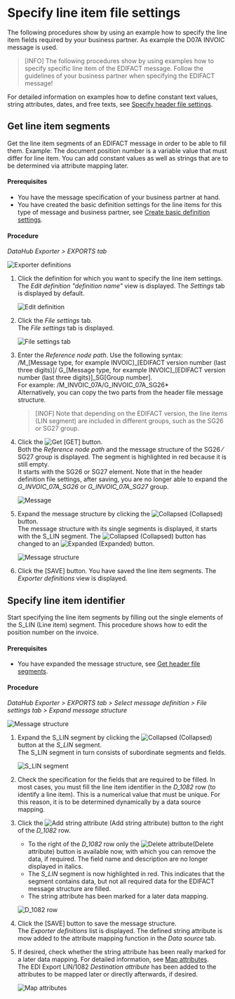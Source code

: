 # Specify line item file settings

The following procedures show by using an example how to specify the line item fields required by your business partner. As example the D07A INVOIC message is used.
>[INFO] The following procedures show by using examples how to specify specific line item of the EDIFACT message. Follow the guidelines of your business partner when specifying the EDIFACT message!   

For detailed information on examples how to define constant text values, string attributes, dates, and free texts, see [Specify header file settings](./02_ManageHeaderFileSett.md).



## Get line item segments

Get the line item segments of an EDIFACT message in order to be able to fill them. Example: The document position number is a variable value that must differ for line item. 
You can add constant values as well as strings that are to be determined via attribute mapping later. 


#### Prerequisites

- You have the message specification of your business partner at hand.
- You have created the basic definition settings for the line items for this type of message and business partner, see [Create basic definition settings](./01_ManageDefinitions.md#create-basic-definition-settings).

#### Procedure

*DataHub Exporter > EXPORTS tab*

![Exporter definitions](../../Assets/Screenshots/EDI/Operation/ExportDefinitions.png "[Exporter definitions]")

1. Click the definition for which you want to specify the line item settings.
    The *Edit definition "definition name"* view is displayed. The *Settings* tab is displayed by default.

    ![Edit definition](../../Assets/Screenshots/EDI/Operation/ExportDefinitionEditLineItems.png "[Edit definition]")

2. Click the *File settings* tab.   
    The *File settings* tab is displayed.

     ![File settings tab](../../Assets/Screenshots/EDI/Operation/ExportDefDefineFileSettings.png "[File settings tab]")

3. Enter the *Reference node path*. Use the following syntax:    
    /M_[Message type, for example INVOIC]\_[EDIFACT version number (last three digits)]/ G\_[Message type, for example INVOIC]\_[EDIFACT version number (last three digits)]\_SG[Group number].     
    For example: /M_INVOIC_07A/G_INVOIC_07A_SG26*   
    Alternatively, you can copy the two parts from the header file message structure.   
    >[INOF] Note that depending on the EDIFACT version, the line items (LIN segment) are included in different groups, such as the SG26 or SG27 group.
 
4. Click the ![Get](../../Assets/Icons/Download.png "[Get]") [GET] button.   
    Both the *Reference node path* and the message structure of the SG26 &frasl; SG27 group is displayed. The segment is highlighted in red because it is still empty.    
    It starts with the SG26 or SG27 element. Note that in the header definition file settings, after saving, you are no longer able to expand the *G_INVOIC_07A_SG26* or *G_INVOIC_07A_SG27* group.

    ![Message](../../Assets/Screenshots/EDI/Operation/ExportDefMessageStructureLineItems.png "[Message]")

6. Expand the message structure by clicking the ![Collapsed](../../Assets/Icons/NodeCollapsed.png "[Collapsed]") (Collapsed) button.   
    The message structure with its single segments is displayed, it starts with the S_LIN segment. The ![Collapsed](../../Assets/Icons/NodeCollapsed.png "[Collapsed]") (Collapsed) button has changed to an ![Expanded](../../Assets/Icons/NodeExpanded.png "[Expanded]") (Expanded) button.

    ![Message structure](../../Assets/Screenshots/EDI/Operation/ExportDefMessageStructureSG26.png "[Message structure]")

7. Click the [SAVE] button.
    You have saved the line item segments. The *Exporter definitions* view is displayed. 

## Specify line item identifier

Start specifying the line item segments by filling out the single elements of the S_LIN (Line item) segment. This procedure shows how to edit the position number on the invoice.

#### Prerequisites

- You have expanded the message structure, see [Get header file segments](#get-header-file-segments).

#### Procedure

*DataHub Exporter > EXPORTS tab > Select message definition > File settings tab > Expand message structure*

 ![Message structure](../../Assets/Screenshots/EDI/Operation/ExportDefMessageStructureSG26.png "[Message structure]")

1. Expand the S_LIN segment by clicking the ![Collapsed](../../Assets/Icons/NodeCollapsed.png "[Collapsed]") (Collapsed) button at the *S_LIN* segment.   
    The S_LIN segment in turn consists of subordinate segments and fields.

    ![S_LIN segment](../../Assets/Screenshots/EDI/Operation/ExportDefLIN.png "[S_LIN segment]")

2. Check the specification for the fields that are required to be filled. In most cases, you must fill the line item identifier in the *D_1082* row (to identify a line item). This is a numerical value that must be unique. For this reason, it is to be determined dynamically by a data source mapping. 

3. Click the ![Add string attribute](../../Assets/Icons/Plus03.png "[Add string attribute]") (Add string attribute) button to the right of the *D_1082* row.   
     - To the right of the *D_1082* row only the ![Delete attribute](../../Assets/Icons/Trash10.png "[Delete attribute]")(Delete attribute) button is available now, with which you can remove the data, if required. The field name and description are no longer displayed in italics.  
    - The *S_LIN* segment is now highlighted in red. This indicates that the segment contains data, but not all required data for the EDIFACT message structure are filled.   
    - The string attribute has been marked for a later data mapping.

    ![D_1082 row](../../Assets/Screenshots/EDI/Operation/ExportDefLIN1082.png "[D_1082 row]")

 4. Click the [SAVE] button to save the message structure.   
    The *Exporter definitions* list is displayed. The defined string attribute is mow added to the attribute mapping function in the *Data source* tab.

5. If desired, check whether the string attribute has been really marked for a later data mapping. For detailed information, see [Map attributes](./04_ManageDataSources.md#map-attributes).   
    The EDI Export LIN/1082 *Destination attribute* has been added to the attributes to be mapped later or directly afterwards, if desired.

    ![Map attributes](../../Assets/Screenshots/EDI/Operation/ExportDefLIN1082Mapping.png "[Map Attributes]")

